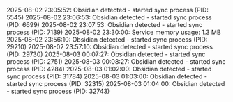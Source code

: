 2025-08-02 23:05:52: Obsidian detected - started sync process (PID: 5545)
2025-08-02 23:06:53: Obsidian detected - started sync process (PID: 6699)
2025-08-02 23:07:53: Obsidian detected - started sync process (PID: 7139)
2025-08-02 23:30:00: Service memory usage: 1.3 MB
2025-08-02 23:56:10: Obsidian detected - started sync process (PID: 29210)
2025-08-02 23:57:10: Obsidian detected - started sync process (PID: 29730)
2025-08-03 00:07:27: Obsidian detected - started sync process (PID: 2751)
2025-08-03 00:08:27: Obsidian detected - started sync process (PID: 4284)
2025-08-03 01:02:00: Obsidian detected - started sync process (PID: 31784)
2025-08-03 01:03:00: Obsidian detected - started sync process (PID: 32315)
2025-08-03 01:04:00: Obsidian detected - started sync process (PID: 32743)
